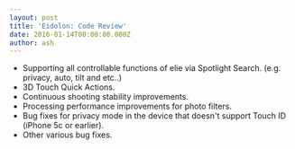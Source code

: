```yaml
---
layout: post
title: 'Eidolon: Code Review'
date: 2016-01-14T00:00:00.000Z
author: ash
---
```

- Supporting all controllable functions of elie via Spotlight Search. (e.g. privacy, auto, tilt and etc..)
- 3D Touch Quick Actions.
- Continuous shooting stability improvements.
- Processing performance improvements for photo filters.
- Bug fixes for privacy mode in the device that doesn't support Touch ID (iPhone 5c or earlier).
- Other various bug fixes.
